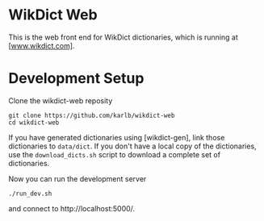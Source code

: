 # WikDict Web

This is the web front end for WikDict dictionaries, which is running at [www.wikdict.com].

[www.wikdict.com]: http://www.wikdict.com

# Development Setup

Clone the wikdict-web reposity

    git clone https://github.com/karlb/wikdict-web
    cd wikdict-web

If you have generated dictionaries using [wikdict-gen], link those dictionaries to `data/dict`. If you don't have a local copy of the dictionaries, use the `download_dicts.sh` script to download a complete set of dictionaries.

Now you can run the development server

    ./run_dev.sh

and connect to http://localhost:5000/.
